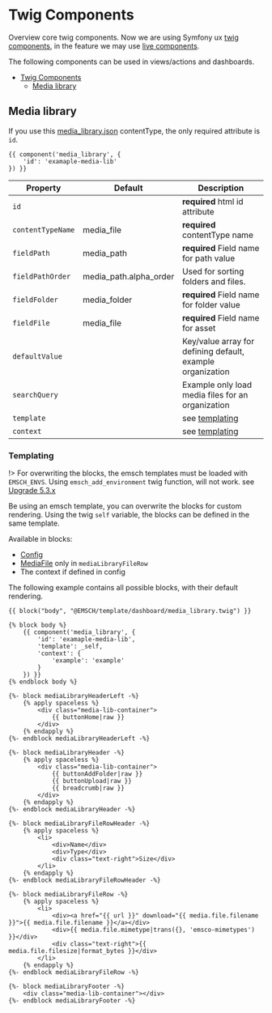 # Twig Components

Overview core twig components. 
Now we are using Symfony ux [twig components](https://symfony.com/bundles/ux-twig-component/current/index.html), 
in the feature we may use [live components](https://symfony.com/bundles/ux-live-component/current/index.html).  

The following components can be used in views/actions and dashboards.

<!-- TOC -->
* [Twig Components](#twig-components)
  * [Media library](#media-library)
<!-- TOC -->

## Media library

If you use this [media_library.json](/files/contenttype_media_library.json ':ignore') contentType, the only required attribute is `id`.

```twig
{{ component('media_library', {
    'id': 'examaple-media-lib'
}) }}
```

| Property          | Default                | Description                                                |
|-------------------|------------------------|------------------------------------------------------------|
| `id`              |                        | **required** html id attribute                             |
| `contentTypeName` | media_file             | **required** contentType name                              |
| `fieldPath`       | media_path             | **required** Field name for path value                     |
| `fieldPathOrder`  | media_path.alpha_order | Used for sorting folders and files.                        |
| `fieldFolder`     | media_folder           | **required** Field name for folder value                   |
| `fieldFile`       | media_file             | **required** Field name for asset                          |
| `defaultValue`    |                        | Key/value array for defining default, example organization |
| `searchQuery`     |                        | Example only load media files for an organization          |
| `template`        |                        | see [templating](#templating)                              |
| `context`         |                        | see [templating](#templating)                              |

### Templating

!> For overwriting the blocks, the emsch templates must be loaded with `EMSCH_ENVS`.
Using `emsch_add_environment` twig function, will not work. see [Upgrade 5.3.x](/upgrade.md#version-53x)

Be using an emsch template, you can overwrite the blocks for custom rendering.
Using the twig `self` variable, the blocks can be defined in the same template.

Available in blocks:
* [Config](https://github.com/ems-project/elasticms/blob/HEAD/EMS/core-bundle/src/Core/Component/MediaLibrary/MediaLibraryConfig.php)
* [MediaFile](https://github.com/ems-project/elasticms/blob/HEAD/EMS/core-bundle/src/Core/Component/MediaLibrary/MediaLibraryFile.php) only in `mediaLibraryFileRow`
* The context if defined in config

The following example contains all possible blocks, with their default rendering.

```twig
{{ block("body", "@EMSCH/template/dashboard/media_library.twig") }}
```

```twig
{% block body %}
    {{ component('media_library', { 
        'id': 'examaple-media-lib', 
        'template': _self,
        'context': {
            'example': 'example'
        } 
    }) }}
{% endblock body %}

{%- block mediaLibraryHeaderLeft -%}
    {% apply spaceless %}
        <div class="media-lib-container">
            {{ buttonHome|raw }}
        </div>
    {% endapply %}
{%- endblock mediaLibraryHeaderLeft -%}

{%- block mediaLibraryHeader -%}
    {% apply spaceless %}
        <div class="media-lib-container">
            {{ buttonAddFolder|raw }}
            {{ buttonUpload|raw }}
            {{ breadcrumb|raw }}
        </div>
    {% endapply %}
{%- endblock mediaLibraryHeader -%}

{%- block mediaLibraryFileRowHeader -%}
    {% apply spaceless %}
        <li>
            <div>Name</div>
            <div>Type</div>
            <div class="text-right">Size</div>
        </li>
    {% endapply %}
{%- endblock mediaLibraryFileRowHeader -%}

{%- block mediaLibraryFileRow -%}
    {% apply spaceless %}
        <li>
            <div><a href="{{ url }}" download="{{ media.file.filename }}">{{ media.file.filename }}</a></div>
            <div>{{ media.file.mimetype|trans({}, 'emsco-mimetypes') }}</div>
            <div class="text-right">{{ media.file.filesize|format_bytes }}</div>
        </li>
    {% endapply %}
{%- endblock mediaLibraryFileRow -%}

{%- block mediaLibraryFooter -%}
    <div class="media-lib-container"></div>
{%- endblock mediaLibraryFooter -%}
```

